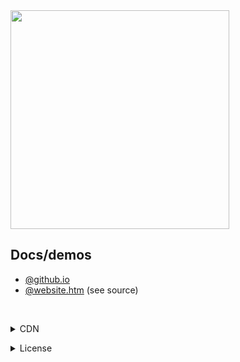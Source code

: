 <img src="https://mntn-dev.github.io/z.js/z.js.png" height="350" width="350"/>

Docs/demos
---
* <a href="https://mntn-dev.github.io/z.js/">@github.io</a>
* <a href="https://mntn-dev.github.io/z.js/website.htm">@website.htm</a> (see source)

<br/><details><summary>CDN</summary><code>https://cdn.jsdelivr.net/gh/mntn-dev/z.js@0.2/z.min.js</code></details>
<details><summary>License</summary><strong>MIT</strong></details>
